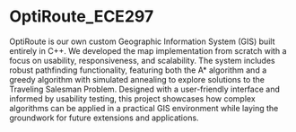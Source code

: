 # OptiRoute_ECE297
 OptiRoute is our own custom Geographic Information System (GIS) built entirely in C++. We developed the map implementation from scratch with a focus on usability, responsiveness, and scalability. The system includes robust pathfinding functionality, featuring both the A* algorithm and a greedy algorithm with simulated annealing to explore solutions to the Traveling Salesman Problem. Designed with a user-friendly interface and informed by usability testing, this project showcases how complex algorithms can be applied in a practical GIS environment while laying the groundwork for future extensions and applications.
